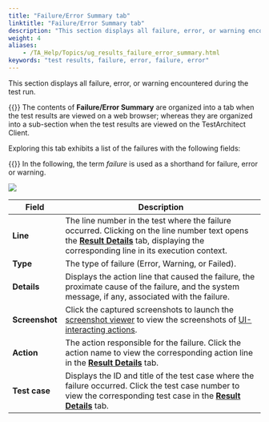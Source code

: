 ```yaml
--- 
title: "Failure/Error Summary tab"
linktitle: "Failure/Error Summary tab"
description: "This section displays all failure, error, or warning encountered during the test run."
weight: 4
aliases: 
    - /TA_Help/Topics/ug_results_failure_error_summary.html
keywords: "test results, failure, error, failure, error"
---
```


This section displays all failure, error, or warning encountered during the test run.

{{<remember>}} The contents of **Failure/Error Summary** are organized into a tab when the test results are viewed on a web browser; whereas they are organized into a sub-section when the test results are viewed on the TestArchitect Client.

Exploring this tab exhibits a list of the failures with the following fields:

{{<note>}} In the following, the term *failure* is used as a shorthand for failure, error or warning.

![](/images/TA_Help/Images/Test_results_summaries_failure_error_summary_XML.png)

|Field|Description|
|-----|-----------|
|**Line**|The line number in the test where the failure occurred. Clicking on the line number text opens the [**Result Details**](/user-guide/working-with-test-results/overview/result-details-tab) tab, displaying the corresponding line in its execution context.|
|**Type**|The type of failure \(Error, Warning, or Failed\).|
|**Details**|Displays the action line that caused the failure, the proximate cause of the failure, and the system message, if any, associated with the failure.|
|**Screenshot**|Click the captured screenshots to launch the [screenshot viewer](/user-guide/finding-bugs-with-testarchitect/screenshot-recording/#section_o4c_qj5_34) to view the screenshots of [UI-interacting actions](/automation-guide/action-based-testing-language/the-test-language/timing/understanding-action-types-and-condition-types/classifying-ui-interactive-actions).|
|**Action**|The action responsible for the failure. Click the action name to view the corresponding action line in the [**Result Details**](/user-guide/working-with-test-results/overview/result-details-tab) tab.|
|**Test case**|Displays the ID and title of the test case where the failure occurred. Click the test case number to view the corresponding test case in the [**Result Details**](/user-guide/working-with-test-results/overview/result-details-tab) tab.|





